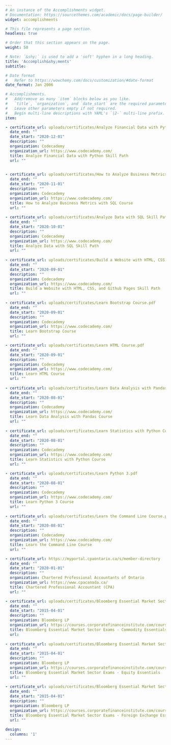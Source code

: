 ```yaml
---
# An instance of the Accomplishments widget.
# Documentation: https://sourcethemes.com/academic/docs/page-builder/
widget: accomplishments

# This file represents a page section.
headless: true

# Order that this section appears on the page.
weight: 50

# Note: `&shy;` is used to add a 'soft' hyphen in a long heading.
title: 'Accomplish&shy;ments'
subtitle:

# Date format
#   Refer to https://wowchemy.com/docs/customization/#date-format
date_format: Jan 2006

# Accomplishments.
#   Add/remove as many `item` blocks below as you like.
#   `title`, `organization`, and `date_start` are the required parameters.
#   Leave other parameters empty if not required.
#   Begin multi-line descriptions with YAML's `|2-` multi-line prefix.
item:

- certificate_url: uploads/certificates/Analyze Financial Data with Python.pdf
  date_end: ""
  date_start: "2020-12-01"
  description: ""
  organization: Codecademy
  organization_url: https://www.codecademy.com/
  title: Analyze Financial Data with Python Skill Path
  url: ""
  

- certificate_url: uploads/certificates/How to Analyze Business Metrics with SQL Course.pdf
  date_end: ""
  date_start: "2020-11-01"
  description: ""
  organization: Codecademy
  organization_url: https://www.codecademy.com/
  title: How to Analyze Business Metrics with SQL Course
  url: ""
  
- certificate_url: uploads/certificates/Analyze Data with SQL Skill Path.pdf
  date_end: ""
  date_start: "2020-10-01"
  description: ""
  organization: Codecademy
  organization_url: https://www.codecademy.com/
  title: Analyze Data with SQL Skill Path
  url: ""
 
- certificate_url: uploads/certificates/Build a Website with HTML, CSS, and Github.pdf
  date_end: ""
  date_start: "2020-09-01"
  description: ""
  organization: Codecademy
  organization_url: https://www.codecademy.com/
  title: Build a Website with HTML, CSS, and Github Pages Skill Path
  url: ""
  
- certificate_url: uploads/certificates/Learn Bootstrap Course.pdf
  date_end: ""
  date_start: "2020-09-01"
  description: ""
  organization: Codecademy
  organization_url: https://www.codecademy.com/
  title: Learn Bootstrap Course
  url: ""

- certificate_url: uploads/certificates/Learn HTML Course.pdf
  date_end: ""
  date_start: "2020-09-01"
  description: ""
  organization: Codecademy
  organization_url: https://www.codecademy.com/
  title: Learn HTML Course
  url: ""
  
- certificate_url: uploads/certificates/Learn Data Analysis with Pandas Course.pdf 
  date_end: ""
  date_start: "2020-08-01"
  description: ""
  organization: Codecademy
  organization_url: https://www.codecademy.com/
  title: Learn Data Analysis with Pandas Course
  url: ""
  
- certificate_url: uploads/certificates/Learn Statistics with Python Course.pdf 
  date_end: ""
  date_start: "2020-08-01"
  description: ""
  organization: Codecademy
  organization_url: https://www.codecademy.com/
  title: Learn Statistics with Python Course
  url: ""

- certificate_url: uploads/certificates/Learn Python 3.pdf 
  date_end: ""
  date_start: "2020-08-01"
  description: ""
  organization: Codecademy
  organization_url: https://www.codecademy.com/
  title: Learn Python 3 Course
  url: ""
  
- certificate_url: uploads/certificates/Learn the Command Line Course.pdf 
  date_end: ""
  date_start: "2020-08-01"
  description: ""
  organization: Codecademy
  organization_url: https://www.codecademy.com/
  title: Learn the Command Line Course
  url: ""

- certificate_url: https://myportal.cpaontario.ca/s/member-directory
  date_end: ""
  date_start: "2020-01-01"
  description: ""
  organization: Chartered Professional Accountants of Ontario
  organization_url: https://www.cpacanada.ca/
  title: Chartered Professional Accountant (CPA)
  url: ""

- certificate_url: uploads/certificates/Bloomberg Essential Market Sector Exams - Commodity Essentials.pdf 
  date_end: ""
  date_start: "2015-04-01"
  description: ""
  organization: Bloomberg LP
  organization_url: https://courses.corporatefinanceinstitute.com/courses/bloomberg-essentials
  title: Bloomberg Essential Market Sector Exams - Commodity Essentials
  url: 
  
- certificate_url: uploads/certificates/Bloomberg Essential Market Sector Exams - Equity Essentials.pdf
  date_end: ""
  date_start: "2015-04-01"
  description: ""
  organization: Bloomberg LP
  organization_url: https://courses.corporatefinanceinstitute.com/courses/bloomberg-essentials
  title: Bloomberg Essential Market Sector Exams - Equity Essentials
  url: ""
  
- certificate_url: uploads/certificates/Bloomberg Essential Market Sector Exams - FX Essentials.pdf
  date_end: ""
  date_start: "2015-04-01"
  description: ""
  organization: Bloomberg LP
  organization_url: https://courses.corporatefinanceinstitute.com/courses/bloomberg-essentials
  title: Bloomberg Essential Market Sector Exams - Foreign Exchange Essentials
  url: ""
  
design:
  columns: '1'
---
```

